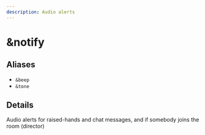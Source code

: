 ```yaml
---
description: Audio alerts
---
```


# \&notify

## Aliases

* `&beep`
* `&tone`

## Details

Audio alerts for raised-hands and chat messages, and if somebody joins the room (director)
